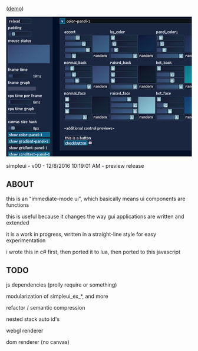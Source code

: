 ([demo](https://remzmike.github.io/simpleui/))

![screenshot](screen.png)

simpleui - v00 - 12/8/2016 10:19:01 AM - preview release

## ABOUT
this is an "immediate-mode ui", which basically means ui components are functions

this is useful because it changes the way gui applications are written and extended

it is a work in progress, written in a straight-line style for easy experimentation

i wrote this in c# first, then ported it to lua, then ported to this javascript

## TODO
js dependencies (prolly require or something)

modularization of simpleui_ex_*, and more

refactor / semantic compression

nested stack auto id's

webgl renderer

dom renderer (no canvas)